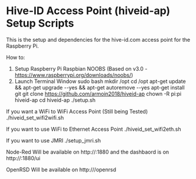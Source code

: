 # Hive-ID Access Point (hiveid-ap) Setup Scripts
This is the setup and dependencies for the hive-id.com access point for the Raspberry Pi. 

How to:
1. Setup Raspberry Pi Raspbian NOOBS (Based on v3.0 - https://www.raspberrypi.org/downloads/noobs/)
2. Launch Terminal Window
  sudo bash 
  mkdir /opt 
  cd /opt
  apt-get update && apt-get upgrade --yes && apt-get autoremove --yes 
  apt-get install git
  git clone https://github.com/armoin2018/hiveid-ap
  chown -R pi:pi hiveid-ap
  cd hiveid-ap
  ./setup.sh

If you want a WiFi to  WiFi Access Point (Still being Tested)
  ./hiveid_set_wifi2wifi.sh <SSID> <PASSWORD>
  
If you want to use WiFi to Ethernet Access Point
  ./hiveid_set_wifi2eth.sh <PASSWORD>
  
If you want to use JMRI
  ./setup_jmri.sh


Node-Red 
Will be available on http://<IP>:1880 and the dashbaord is on http://<IP>:1880/ui
  
OpenRSD
Will be available on http://<IP>/openrsd
  
  
